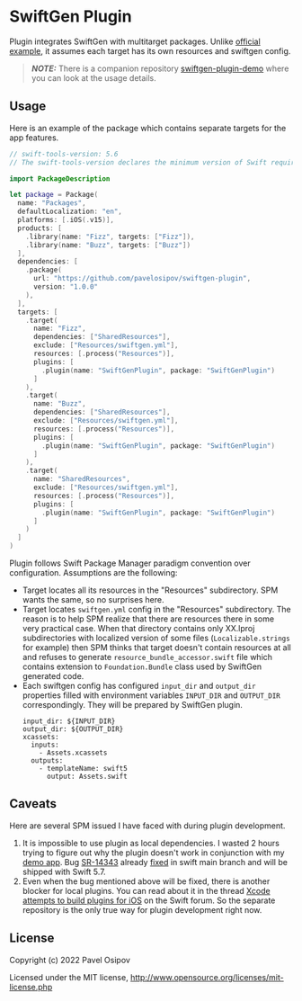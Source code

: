 # SwiftGen Plugin
Plugin integrates SwiftGen with multitarget packages. Unlike [official example](https://github.com/apple/swift-evolution/blob/main/proposals/0303-swiftpm-extensible-build-tools.md#example-1-swiftgen), it assumes each target has its own resources and swiftgen config.

> **_NOTE:_**  There is a companion repository [swiftgen-plugin-demo](https://github.com/pavelosipov/swiftgen-plugin-demo) where you can look at the usage details.

## Usage
Here is an example of the package which contains separate targets for the app features.

```swift
// swift-tools-version: 5.6
// The swift-tools-version declares the minimum version of Swift required to build this package.

import PackageDescription

let package = Package(
  name: "Packages",
  defaultLocalization: "en",
  platforms: [.iOS(.v15)],
  products: [
    .library(name: "Fizz", targets: ["Fizz"]),
    .library(name: "Buzz", targets: ["Buzz"])
  ],
  dependencies: [
    .package(
      url: "https://github.com/pavelosipov/swiftgen-plugin",
      version: "1.0.0"
    ),
  ],
  targets: [
    .target(
      name: "Fizz",
      dependencies: ["SharedResources"],
      exclude: ["Resources/swiftgen.yml"],
      resources: [.process("Resources")],
      plugins: [
        .plugin(name: "SwiftGenPlugin", package: "SwiftGenPlugin")
      ]
    ),
    .target(
      name: "Buzz",
      dependencies: ["SharedResources"],
      exclude: ["Resources/swiftgen.yml"],
      resources: [.process("Resources")],
      plugins: [
        .plugin(name: "SwiftGenPlugin", package: "SwiftGenPlugin")
      ]
    ),
    .target(
      name: "SharedResources",
      exclude: ["Resources/swiftgen.yml"],
      resources: [.process("Resources")],
      plugins: [
        .plugin(name: "SwiftGenPlugin", package: "SwiftGenPlugin")
      ]
    )
  ]
)
```

Plugin follows Swift Package Manager paradigm convention over configuration. Assumptions are the following:
- Target locates all its resources in the "Resources" subdirectory. SPM wants the same, so no surprises here.
- Target locates `swiftgen.yml` config in the "Resources" subdirectory. The reason is to help SPM realize that there are resources there in some very practical case. When that directory contains only XX.lproj subdirectories with localized version of some files (`Localizable.strings` for example) then SPM thinks that target doesn't contain resources at all and refuses to generate `resource_bundle_accessor.swift` file which contains extension to `Foundation.Bundle` class used by SwiftGen generated code.
- Each swiftgen config has configured `input_dir` and `output_dir` properties filled with environment variables `INPUT_DIR` and `OUTPUT_DIR` correspondingly. They will be prepared by SwiftGen plugin.
  ```
  input_dir: ${INPUT_DIR}
  output_dir: ${OUTPUT_DIR}
  xcassets:
    inputs:
      - Assets.xcassets
    outputs:
      - templateName: swift5
        output: Assets.swift
  ```

## Caveats
Here are several SPM issued I have faced with during plugin development.

1. It is impossible to use plugin as local dependencies. I wasted 2 hours trying to figure out why the plugin doesn't work in conjunction with my [demo app](https://github.com/pavelosipov/swiftgen-plugin-demo). Bug [SR-14343](https://bugs.swift.org/browse/SR-14343) already [fixed](https://github.com/apple/swift-package-manager/pull/3623) in swift main branch and will be shipped with Swift 5.7.
2. Even when the bug mentioned above will be fixed, there is another blocker for local plugins. You can read about it in the thread [Xcode attempts to build plugins for iOS](https://forums.swift.org/t/xcode-attempts-to-build-plugins-for-ios-is-there-a-workaround/57029) on the Swift forum. So the separate repository is the only true way for plugin development right now.

## License
Copyright (c) 2022 Pavel Osipov

Licensed under the MIT license, http://www.opensource.org/licenses/mit-license.php
